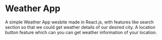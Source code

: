 # Weather App

A simple Weather App wesbite made in React.js, with features like search section so that we could get weather details of our desired city. A location button feature which can you can get weather information of your location.
